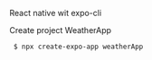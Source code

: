 React native wit expo-cli

Create project WeatherApp

```bash
 $ npx create-expo-app weatherApp
 ```
